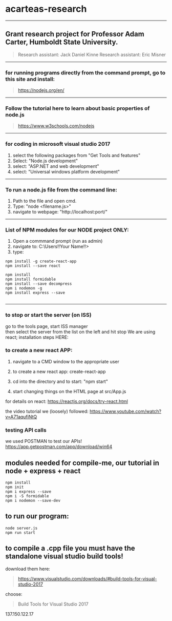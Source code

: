 # acarteas-research

---

## Grant research project for Professor Adam Carter, Humboldt State University.
> Research assistant: Jack Daniel Kinne
> Research assistant: Eric Misner

---

### for running programs directly from the command prompt, go to this site and install:
> https://nodejs.org/en/

---

### Follow the tutorial here to learn about basic properties of node.js
> https://www.w3schools.com/nodejs

---

### for coding in microsoft visual studio 2017 
1. select the following packages from "Get Tools and features"
2. Select: "Node.js development"
3. select: "ASP.NET and web development"
4. select: "Universal windows platform development"

---

### To run a node.js file from the command line:
1. Path to the file and open cmd.
2. Type: "node <filename.js>"
3. navigate to webpage: "http://localhost:port/"

---

### List of NPM modules for our NODE project ONLY:

1. Open a commmand prompt (run as admin) 
2. navigate to: C:\Users\!!Your Name!!>
3. type:

```	
npm install -g create-react-app
npm install --save react

npm install
npm install formidable
npm install --save decompress
npm i nodemon -g
npm install express --save
	
```

---
 
### to stop or start the server (on ISS) 
go to the tools page,  start ISS manager  
then select the server from the list on the left and hit stop
We are using react;  installation steps HERE:


### to create a new react APP:

1. navigate to a CMD window to the appropriate user


3. to create a new react app:
create-react-app <name-of-hello-world>

4. cd into the directory and to start:
"npm start"

5. start changing things on the HTML page at src/App.js

for details on react:
https://reactjs.org/docs/try-react.html

the video tutorial we (loosely) followed:
https://www.youtube.com/watch?v=A71aqufiNtQ


### testing API calls

we used POSTMAN to test our APIs!
https://app.getpostman.com/app/download/win64



## modules needed for compile-me, our tutorial in node + express + react

``` 
npm install
npm init
npm i express --save
npm i -S formidable
npm i nodemon --save-dev

```
## to run our program:
```
node server.js
npm run start
```

## to compile a .cpp file you must have the standalone visual studio build tools!

download them here:
> https://www.visualstudio.com/downloads/#build-tools-for-visual-studio-2017

choose:
> Build Tools for Visual Studio 2017



137.150.122.17

